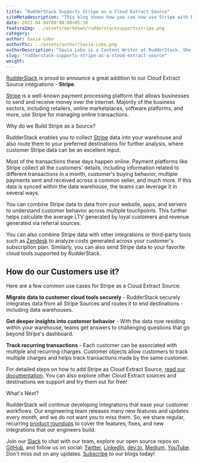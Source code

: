 ```yaml
---
title: "RudderStack Supports Stripe as a Cloud Extract Source"
siteMetadescription: "This blog shows how you can now use Stripe with RudderStack. Now send your payment processing customer data to Stripe with a few simple steps."
date: 2021-04-08T00:00:00+05:30
featureImg: ../assets/markdown/rudderstacksupportsstripe.png
category:
author: Savia Lobo
authorPic: ../assets/author/Savia-Lobo.png
authorDescription: "Savia Lobo is a Content Writer at RudderStack. She is a techie at heart and loves to stay up to date with tech happenings across the globe. If she is not writing or reading, you will find her singing and composing songs."
slug: "rudderstack-supports-stripe-as-a-cloud-extract-source"
weight: 
---
```



[RudderStack](https://rudderstack.com/) is proud to announce a great addition to our Cloud Extract Source integrations - **Stripe**. 

[Stripe](https://docs.rudderstack.com/cloud-extract-sources/stripe#getting-started) is a well-known payment processing platform that allows businesses to send and receive money over the internet. Majority of the business sectors, including retailers, online marketplaces, software platforms, and more, use Stripe for managing online transactions.

Why do we Build Stripe as a Source?

RudderStack enables you to collect [Stripe](https://rudderstack.com/integration/stripe-source/) data into your warehouse and also route them to your preferred destinations for further analysis, where customer Stripe data can be an excellent input.

Most of the transactions these days happen online. Payment platforms like Stripe collect all the customers' details, including information related to different transactions in a month, customer's buying behavior, multiple payments sent and received across a common seller, and much more. If this data is synced within the data warehouse, the teams can leverage it in several ways. 

You can combine Stripe data to data from your website, apps, and servers to understand customer behavior across multiple touchpoints. This further helps calculate the average LTV generated by loyal customers and revenue generated via referral sources.

You can also combine Stripe data with other integrations or third-party tools such as [Zendesk](https://rudderstack.com/integration/zendesk/) to analyze costs generated across your customer's subscription plan. Similarly, you can also send Stripe data to your favorite cloud tools supported by RudderStack. 


## How do our Customers use it?

Here are a few common use cases for Stripe as a Cloud Extract Source: 

**Migrate data to customer cloud tools securely** - RudderStack securely integrates data from all Stripe Sources and routes it to end destinations - including data warehouses.

**Get deeper insights into customer behavior** - With the data now residing within your warehouse, teams get answers to challenging questions that go beyond Stripe's dashboard.  

**Track recurring transactions** - Each customer can be associated with multiple and recurring charges. Customer objects allow customers to track multiple charges and helps track transactions made by the same customer.

For detailed steps on how to add Stripe as Cloud Extract Source, [read our documentation](https://docs.rudderstack.com/cloud-extract-sources/stripe). You can also explore other Cloud Extract sources and destinations we support and try them out for free!

What's Next?

RudderStack will continue developing integrations that ease your customer workflows. Our engineering team releases many new features and updates every month, and we do not want you to miss them. So, we share regular, recurring [product roundups](https://rudderstack.com/blog/inew-feature-roundup-2021-03-3) to cover the features, fixes, and new integrations that our engineers build. 

Join our [Slack](https://resources.rudderstack.com/join-rudderstack-slack) to chat with our team, explore our open source repos on [GitHub](https://github.com/rudderlabs), and follow us on social: [Twitter](https://twitter.com/RudderStack), [LinkedIn](https://www.linkedin.com/company/rudderlabs/), [dev.to](https://dev.to/rudderstack), [Medium](https://rudderstack.medium.com/), [YouTube](https://www.youtube.com/channel/UCgV-B77bV_-LOmKYHw8jvBw). Don't miss out on any updates. [Subscribe](https://rudderstack.com/blog/) to our blogs today!
